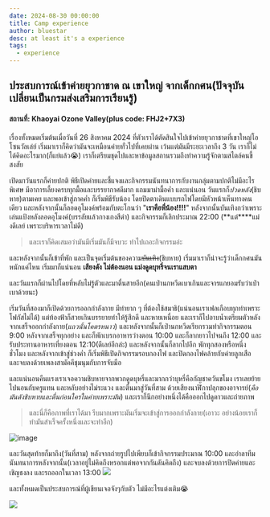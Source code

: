 ```yaml
---
date: 2024-08-30 00:00:00
title: Camp experience
author: bluestar
desc: at least it's a experience
tags:
  - experience
---
```


## ประสบการณ์เข้าค่ายยุวกาชาด ณ เขาใหญ่ จากเด็กกศน(ปัจจุบันเปลี่ยนเป็นกรมส่งเสริมการเรียนรู้)


#### สถานที่: Khaoyai Ozone Valley(plus code: FHJ2+7X3)


เรื่องทั้งหมดเริ่มต้นเมื่อวันที่ 26 สิงหาคม 2024 ที่ตัวเราได้ตัดสินใจไปเข้าค่ายยุวกาชาดที่เขาใหญ่โอโซนวัลเล่ย์
เริ่มมาเราก็คิดว่ามันจะเหมือนค่ายทั่วไปที่เคยผ่าน เว้นแต่มันมีระยะเวลาถึง 3 วัน เราก็ไม่ได้คิดอะไรมาก(ก็แย่แล้ว😭) เราก็เตรียมชุดไปและหาข้อมูลสถานรวมถึงทำความรู้จักตามสไตล์คนขี้สงสัย

เปิดมาวันแรกก็ค่ายปกติ พิธีเปิดค่ายและชี้แจงและกิจกรรมนันทนาการกับงานกลุ่มตามปกติไม่มีอะไรพิเศษ มีอาการเลี้ยงครบทุกมื้อและบรรยากาศดีมาก แถมมาม่ามื้อค่ำ และแน่นอน วันแรกก็*ปวดหลัง*(ชิบหาย)ตามเคย 
และพอเข้าสู่ภาคค่ำ 
ก็เริ่มพิธีรับน้อง โดยปิดตาเดินแบบรถไฟโดยมีหัวหน้าเห็นทางคนเดียว 
และหลังจากนั้นก็ลอดอุโมงค์พร้อมกับตะโกนว่า "**เราคือพี่น้อง!!!!**" หลังจากนั้นบันเทิงกว่าเพราะเล่นแป้งหลังลอดอุโมงค์(บรรลัยแล้วกางเกงสีดำ)
และกิจกรรมก็เลิกประมาณ 22:00 (**แต่****แม่งดีเลย์ เพราะบริหารเวลาไม่ดี)
> และเราก็คิดเสมอว่ามันมีเริ่มมันก็มีจบวะ ทำไปเถอะกิจกรรมอ่ะ

และหลังจากนั้นก็เข้าที่พัก และเป็นจุดเริ่มต้นของความ~~บันเทิง~~(ชิบหาย) เริ่มมาเราก็น่าจะรู้ว่าเด็กกศนมันหนักแค่ไหน
เริ่มมาก็แน่นอน __เสียงดัง ไม่ต้องนอน แม่งดูดบุหรี่จนเราแสบตา__

และวันแรกก็ผ่านไปโดยที่หลับไม่รู้ตัวและมาตื่นสายอีก(คนเป่านกหวีดเบาเกินและจารแกยอมรับว่าเป่าเบาด้วยนะ)

เริ่มวันที่สองมาก็เปิดด้วยการออกกำลังกาย มีท่ายาก ๆ ที่ต้องใช้สมาธิ(แน่นอนเราเฟลเกือบทุกท่าเพราะโฟกัสไม่ได้)
แต่ท้องฟ้าก็สวยเกินบรรยายทำให้รู้สึกดี และหายเหนื่อย และเราก็ไปอาบน้ำเตรียมตัวหลังจากเสร็จออกกำลังกาย(*แถวนั้นโคตรหนาว*)
และหลังจากนั้นก็เป่านกหวีดเรียกรวมทำกิจกรรมตอน 9:00 หลังจากเสร็จทุกอย่าง และก็พักเบรกอาหารว่างตอน 10:00 และก็ลากยาวไปจนถึง 12:00 และรับประทานอาหารเที่ยงตอน 12:10(ดีเลย์อีกล่ะ)
และหลังจากนั้นก็ลากไปอีก พักทุกสองหรือหนึ่งชั่วโมง 
และหลังจากเข้าสู่ช่วงค่ำ ก็เริ่มพิธีเปิดกิจกรรมรอบกองไฟ และปิดกองไฟคล้ายกับค่ายลูกเสือ และจบลงด้วยเพลงสามัคคีชุมนุมกับการจับมือ

และแน่นอนคืนแรงเราเจอความชิบหายจากพวกดูดบุหรี่และมากกว่าบุหรี่คือกัญชาควันขโมง เราเลยย้ายไปนอนกับครูแทน และหลับอย่างไม่ระแวง และตื่นมาสู่วันที่สาม ด้วยเสียงนาฬิกาปลุกของอาจารย์(*คือมันดังชิบหายและตื่นก่อนใครในค่ายเพราะมัน*) และเราก็นึกอย่างหนึ่งได้คือออกไปดูดาวและถ่ายภาพ

 >และนี่ก็คือภาพที่เราได้มา รีบมากเพราะมันเริ่มจะเข้าสู่การออกกำลังกาย(เอาวะ อย่างน้อยเราก็ทำมันสำเร็จครั้งหนึ่งและจะทำอีก)
 

![image](https://mac.notmycode.dev/images/rcy/PSX_20240828_081454.jpg)


และวันสุดท้ายก็มาถึง(วันที่สาม)
หลังจากถ่ายรูปไปเพียบก็เข้ากิจกรรมประมาณ 10:00 และอำลาทีมนันทนาการหลังจากนั้น(เวลาอยู่ไม่คิดถึงหรอกแต่พอจากกันดันคิดถึง)
และจบลงด้วยการปิดค่ายและเชิญธงลง
และรถออกในเวลา 13:00
![](https://mac.notmycode.dev/images/rcy/0F8F2B74-AB37-4728-97DE-9B37902E6DAE.jpeg)

และทั้งหมดเป็นประสบการณ์ที่ผู้เขียนเจอจังๆกับตัว ไม่มีอะไรแต่งเติม😭

![](https://mac.notmycode.dev/images/rcy/PSX_20240827_080700.jpg)

